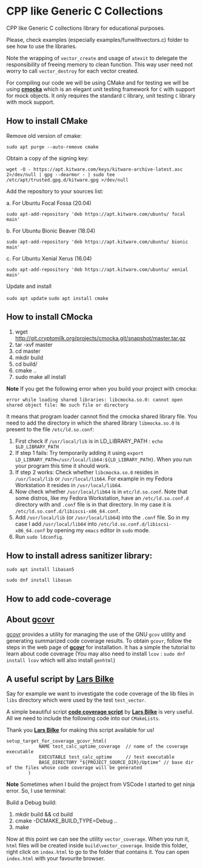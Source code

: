 # CPP like Generic C Collections

CPP like Generic C collections library for educational purposes.

Please, check examples (especially examples/funwithvectors.c) folder to see how to use the libraries.

Note the wrapping of `vector_create` and usage of `atexit` to delegate the responsibility of freeing memory to clean function.
This way user need not worry to call `vector_destroy` for each vector created.

[cmocka]: https://api.cmocka.org/
[CMakeLists]: tests/CMakeLists.txt
[AddressSanitizer]: https://clang.llvm.org/docs/AddressSanitizer.html
[calculator_test]: https://git.cryptomilk.org/projects/cmocka.git/tree/example/calculator_test.c

For compiling our code we will be using CMake and for testing we will be using **[cmocka]** which is an elegant unit testing framework for `C` with support for mock objects. It only requires the standard `C` library, unit testing `C` library with mock support.

## How to install CMake
Remove old version of cmake:

`sudo apt purge --auto-remove cmake`

Obtain a copy of the signing key:

`wget -O - https://apt.kitware.com/keys/kitware-archive-latest.asc 2>/dev/null | gpg --dearmor - | sudo tee /etc/apt/trusted.gpg.d/kitware.gpg >/dev/null`

Add the repository to your sources list:

a. For Ubuntu Focal Fossa (20.04)

`sudo apt-add-repository 'deb https://apt.kitware.com/ubuntu/ focal main'`     

b. For Ubuntu Bionic Beaver (18.04)

`sudo apt-add-repository 'deb https://apt.kitware.com/ubuntu/ bionic main'`

c. For Ubuntu Xenial Xerus (16.04)

`sudo apt-add-repository 'deb https://apt.kitware.com/ubuntu/ xenial main'`

Update and install

`sudo apt update`
`sudo apt install cmake`


## How to install CMocka
1. wget http://git.cryptomilk.org/projects/cmocka.git/snapshot/master.tar.gz
2. tar -xvf master
3. cd master
4. mkdir build
5. cd build/
6. cmake ..
7. sudo make all install

**Note** If you get the following error when you build your project with cmocka:

`error while loading shared libraries: libcmocka.so.0: cannot open shared object file: No such file or directory`

It means that program loader cannot find the cmocka shared library file. You need to add the directory in which the shared library  `libmocka.so.0` is present to the file `/etc/ld.so.conf`:

1. First check if `/usr/local/lib` is in LD_LIBRARY_PATH : `echo $LD_LIBRARY_PATH`
2. If step 1 fails: Try temporarily adding it using `export LD_LIBRARY_PATH=/usr/local/lib64:${LD_LIBRARY_PATH}`. When you run your program this time it should work.
3. If step 2 works: Check whether `libcmocka.so.0` resides in `/usr/local/lib` or `/usr/local/lib64`. For example in my Fedora Workstation it resides in `/usr/local/lib64`.
4. Now check whether `/usr/local/lib64` is in `etc/ld.so.conf`. Note that some distros, like my Fedora Workstation, have an `/etc/ld.so.conf.d` directory with and `.conf` file is in that directory. In my case it is `/etc/ld.so.conf.d/libiscsi-x86_64.conf`.
5. Add `/usr/local/lib` (or `/usr/local/lib64`) into the `.conf` file. So in my case I add `/usr/local/lib64` into `/etc/ld.so.conf.d/libiscsi-x86_64.conf` by opening my `emacs` editor in `sudo` mode.
6. Run `sudo ldconfig`.

## How to install adress sanitizer library:
`sudo apt install libasan5`

`sudo dnf install libasan`

## How to add code-coverage

[gcovr]: https://gcovr.com/en/stable/
[code coverage script]: https://github.com/bilke/cmake-modules/blob/master/CodeCoverage.cmake
[Lars Bilke]: https://github.com/bilke

## About **[gcovr]**
[gcovr] provides a utility for managing the use of the GNU `gcov` utility and generating summarized code coverage results. 
To obtain `gcovr`, follow the steps in the web page of **[gcovr]** for installation. It has a simple the tutorial to learn about code coverage
(You may also need to install `lcov` : `sudo dnf install lcov` which will also install `genhtml`)


## A useful script by **[Lars Bilke]**

Say for example we want to investigate the code coverage of the lib files in `libs` directory which were
used by the test `test_vector`. 

A simple beautiful script **[code coverage script]** by **[Lars Bilke]** is very useful. All we need to include the following
code into our `CMakeLists`. 

Thank you **[Lars Bilke]** for making this script available for us!

```
setup_target_for_coverage_gcovr_html(
            NAME test_calc_uptime_coverage  // name of the coverage executable
            EXECUTABLE test_calc_uptime     // test executable
            BASE_DIRECTORY "${PROJECT_SOURCE_DIR}/Uptime" // base dir of the files whose code coverage will be generated
        )
```

**Note** Sometimes when I build the project from VSCode I started to get ninja error. So, I use terminal:

  Build a Debug build:
  1.  mkdir build && cd build
  2.  cmake -DCMAKE_BUILD_TYPE=Debug ..
  3.  make

Now at this point we can see the utility `vector_coverage`. When you run it, `html` files will be created inside
`build\vector_coverage`. Inside this folder, right click on `index.html` to go to the folder that contains it.
You can open `index.html` with your favourite browser.

